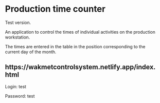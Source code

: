 # Production time counter
<p>Test version.</p>
<p>An application to control the times of individual activities on the production workstation.</p>
<p>The times are entered in the table in the position corresponding to the current day of the month.</p>

<h2>https://wakmetcontrolsystem.netlify.app/index.html</h2>



<p>Login: test</p>
<p>Password: test</p>
